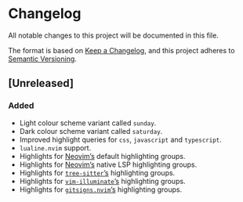 # Changelog

All notable changes to this project will be documented in this file.

The format is based on [Keep a Changelog](https://keepachangelog.com/en/1.1.0/),
and this project adheres to
[Semantic Versioning](https://semver.org/spec/v2.0.0.html).

## [Unreleased]

### Added

- Light colour scheme variant called `sunday`.
- Dark colour scheme variant called `saturday`.
- Improved highlight queries for `css`, `javascript` and `typescript`.
- `lualine.nvim` support.
- Highlights for [Neovim&rsquo;s](https://neovim.io) default highlighting
  groups.
- Highlights for [Neovim&rsquo;s](https://neovim.io) native LSP highlighting
  groups.
- Highlights for
  [`tree-sitter`&rsquo;s](https://github.com/nvim-treesitter/nvim-treesitter)
  highlighting groups.
- Highlights for
  [`vim-illuminate`&rsquo;s](https://github.com/RRethy/vim-illuminate)
  highlighting groups.
- Highlights for
  [`gitsigns.nvim`&rsquo;s](https://github.com/lewis6991/gitsigns.nvim)
  highlighting groups.
